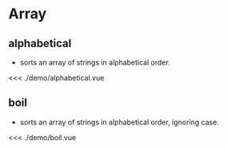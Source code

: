# Array

<script setup lang="ts">
import Alphabetical from './demo/alphabetical.vue'
import Boil from './demo/boil.vue'
</script>

## alphabetical

- sorts an array of strings in alphabetical order.

<Alphabetical/>
<<< ./demo/alphabetical.vue

## boil

- sorts an array of strings in alphabetical order, ignoring case.

<Boil/>
<<< ./demo/boil.vue